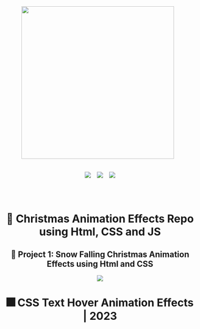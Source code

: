 <div align="center">
<img width="400px" src="https://github.com/Clara-Pacheco/xmas-vibes-projects/blob/main/SNOW-FALLING-XMAS-ANIMATION/imgs/2-28715_happy-holidays-png-file-happy-holidays-png-transparent.png" alt="">&nbsp;&nbsp;&nbsp;
<br>
<br>

<p align="center">
<img src="https://img.shields.io/github/last-commit/Clara-Pacheco/happy-holidays?style=for-the-badge"/>&nbsp;&nbsp;&nbsp;
<img src="https://img.shields.io/github/repo-size/Clara-Pacheco/happy-holidays?style=for-the-badge"/>&nbsp;&nbsp;&nbsp;
<img src="https://img.shields.io/github/languages/count/Clara-Pacheco/happy-holidays?style=for-the-badge"/>
</p>
<br>
<br>

# 🎅 Christmas Animation Effects Repo using Html, CSS and JS

## 🎄 Project 1: Snow Falling Christmas Animation Effects using Html and CSS

![](https://github.com/Clara-Pacheco/happy-holidays/blob/main/SNOW-FALLING-XMAS-ANIMATION/videos/Happy-Holidays-Google-Chrome-2022-12-22-08-15-00.gif)

# 🎆 CSS Text Hover Animation Effects | 2023 

![]()